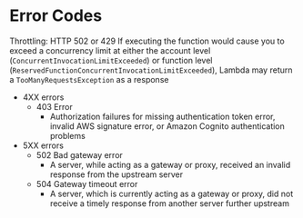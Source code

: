 # Error Codes

Throttling: HTTP 502 or 429
If executing the function would cause you to exceed a concurrency limit at either the account level (`ConcurrentInvocationLimitExceeded`) or function level (`ReservedFunctionConcurrentInvocationLimitExceeded`), Lambda may return a `TooManyRequestsException` as a response

- 4XX errors
	- 403 Error
		-  Authorization failures for missing authentication token error, invalid AWS signature error, or Amazon Cognito authentication problems
- 5XX errors
	- 502 Bad gateway error
		- A server, while acting as a gateway or proxy, received an invalid response from the upstream server
	- 504 Gateway timeout error
		- A server, which is currently acting as a gateway or proxy, did not receive a timely response from another server further upstream
